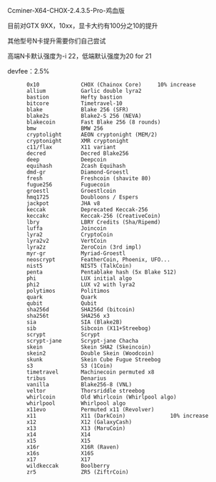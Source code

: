 Ccminer-X64-CHOX-2.4.3.5-Pro-鸡血版

目前对GTX 9XX，10xx，显卡大约有100分之10的提升

其他型号N卡提升需要你们自己尝试

高端N卡默认强度为-i 22，低端默认强度为20 for 21

devfee：2.5%

          0x10             CHOX (Chainox Core)     10% increase
          allium           Garlic double lyra2
          bastion          Hefty bastion
          bitcore          Timetravel-10
          blake            Blake 256 (SFR)
          blake2s          Blake2-S 256 (NEVA)
          blakecoin        Fast Blake 256 (8 rounds)
          bmw              BMW 256
          cryptolight      AEON cryptonight (MEM/2)
          cryptonight      XMR cryptonight
          c11/flax         X11 variant
          decred           Decred Blake256
          deep             Deepcoin
          equihash         Zcash Equihash
          dmd-gr           Diamond-Groestl
          fresh            Freshcoin (shavite 80)
          fugue256         Fuguecoin
          groestl          Groestlcoin
          hmq1725          Doubloons / Espers
          jackpot          JHA v8
          keccak           Deprecated Keccak-256
          keccakc          Keccak-256 (CreativeCoin)
          lbry             LBRY Credits (Sha/Ripemd)
          luffa            Joincoin
          lyra2            CryptoCoin
          lyra2v2          VertCoin
          lyra2z           ZeroCoin (3rd impl)
          myr-gr           Myriad-Groestl
          neoscrypt        FeatherCoin, Phoenix, UFO...
          nist5            NIST5 (TalkCoin)
          penta            Pentablake hash (5x Blake 512)
          phi              LUX initial algo
          phi2             LUX v2 with lyra2
          polytimos        Politimos
          quark            Quark
          qubit            Qubit
          sha256d          SHA256d (bitcoin)
          sha256t          SHA256 x3
          sia              SIA (Blake2B)
          sib              Sibcoin (X11+Streebog)
          scrypt           Scrypt
          scrypt-jane      Scrypt-jane Chacha
          skein            Skein SHA2 (Skeincoin)
          skein2           Double Skein (Woodcoin)
          skunk            Skein Cube Fugue Streebog
          s3               S3 (1Coin)
          timetravel       Machinecoin permuted x8
          tribus           Denarius
          vanilla          Blake256-8 (VNL)
          veltor           Thorsriddle streebog
          whirlcoin        Old Whirlcoin (Whirlpool algo)
          whirlpool        Whirlpool algo
          x11evo           Permuted x11 (Revolver)
          x11              X11 (DarkCoin)              10% increase
          x12              X12 (GalaxyCash)
          x13              X13 (MaruCoin)
          x14              X14
          x15              X15
          x16r             X16R (Raven)
          x16s             X16S
          x17              X17
          wildkeccak       Boolberry
          zr5              ZR5 (ZiftrCoin)

